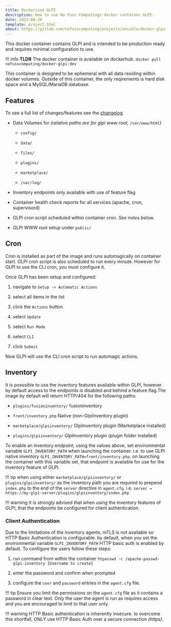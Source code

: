 ```yaml
---
title: Dockerized GLPI
description: How to use No Fuss Computings docker container GLPI.
date: 2023-08-29
template: project.html
about: https://gitlab.com/nofusscomputing/projects/ansible/docker-glpi
---
```


This docker container contains GLPI and is intended to be production ready and requires minimal configuration to use.

!!! info
    **TLDR** The docker container is available on dockerhub. `docker pull nofusscomputing/docker-glpi:dev`

This container is designed to be ephemeral with all data residing within docker volumes. Outside of this container, the only reqirements is hard disk space and a MySQL/MariaDB database.


## Features

To see a full list of changes/features see the [changelog](https://gitlab.com/nofusscomputing/projects/docker-glpi/-/blob/development/CHANGELOG.md).

- Data Volumes for _(relative paths are for glpi www root, `/var/www/html`)_

    - `config/`

    - `data/`

    - `files/`

    - `plugins/`

    - `marketplace/`

    - `/var/log/`

- Inventory endpoints only available with use of feature flag

- Container health check reports for all services (apache, cron, supervisord)

- GLPI cron script scheduled within container cron. _See notes below._

- GLPI WWW root setup under `public/`


## Cron

Cron is installed as part of the image and runs automagically on container start. GLPI cron script is also scheduled to run every minute. However for GLPI to use the CLI cron, you must configure it.

Once GLPI has been setup and configured: 

1. navigate to `Setup -> Automatic Actions`

1. select all items in the list

1. click the `Actions` button

1. select `Update`

1. select `Run Mode`

1. select `CLI`

1. click `Submit`

Now GLPI will use the CLI cron script to run automagic actions.


## Inventory

It is posssible to use the inventory features available within GLPI, however by default access to the endpoints is disabled and behind a feature flag.The image by default will return HTTP/404 for the following paths:

- `plugins/fusioninventory/` fusioninventory

- `front/inventory.php` Native (non-GlpiInventory plugin)

- `marketplace/glpiinventory/` GlpiInventory plugin (Marketplace installed)

- `plugins/glpiinventory/` GlpiInventory plugin (plugin folder installed)

To enable an inventory endpoint, using the values above, set environmental variable `GLPI_INVENTORY_PATH` when launching the container. i.e. to use GLPI native inventory `GLPI_INVENTORY_PATH=front/inventory.php`. on launching the container with this variable set, that endpoint is available for use for the inventory feature of GLPI.

!!! tip
    when using either `marketplace/glpiinventory/` or `plugins/glpiinventory/` as the inventory path you are required to prepend `index.php` to the end of the `server` directive in `agent.cfg`. i.e. `server = https://my-glpi-server/plugins/glpiinventory/index.php`

!!! warning
    It is strongly advised that when using the inventory features of GLPI, that the endpoints be configured for client authentication.


### Client Authentication

Due to the limitations of the inventory agents, mTLS is not available so HTTP Basic Authentication is configurable. by default, when you set the environmental variable `GLPI_INVENTORY_PATH` HTTP basic auth is enabled by default. To configure the users follow these steps:

1. run command from within the container `htpasswd -c /apache-passwd-glpi-inventory {Username to create}`

1. enter the password and confirm when prompted

1. configure the `user` and `password` entries in the `agent.cfg` file.

!!! tip
    Ensure you limit the permissions on the `agent.cfg` file as it contains a password in clear text. Only the user the agent is run as requires access and you are encouraged to limit to that user only.

!!! warning
    HTTP Basic authentication is inherently insecure. to overcome this shortfall, ONLY use HTTP Basic Auth over a secure connection _(https)_. 
